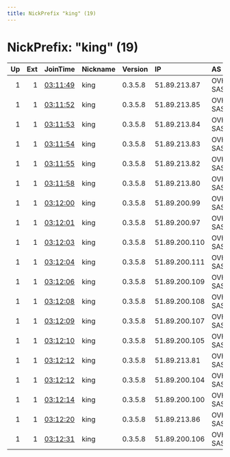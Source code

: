 ```yaml
---
title: NickPrefix "king" (19)
---
```


# NickPrefix: "king" (19)

|   Up |   Ext | JoinTime                                                                                            | Nickname   | Version   | IP            | AS      | CC   |   ORp |   Dirp | OS    | Contact                 |   eFamMembers |
|-----:|------:|:----------------------------------------------------------------------------------------------------|:-----------|:----------|:--------------|:--------|:-----|------:|-------:|:------|:------------------------|--------------:|
|    1 |     1 | [03:11:49](https://metrics.torproject.org/rs.html#details/0C58C0A56D35D2EB696F634D791E067C4542592C) | king       | 0.3.5.8   | 51.89.213.87  | OVH SAS | fr   |   443 |      0 | Linux | loribthorpe@hotmail.com |            60 |
|    1 |     1 | [03:11:52](https://metrics.torproject.org/rs.html#details/E9B0F7ABFB64C6E100B52D8CF2D6B833BEB4FF44) | king       | 0.3.5.8   | 51.89.213.85  | OVH SAS | fr   |   443 |      0 | Linux | loribthorpe@hotmail.com |            60 |
|    1 |     1 | [03:11:53](https://metrics.torproject.org/rs.html#details/FE0AA9761E7BEC4EF2A32E9B0A2E72C0D0810941) | king       | 0.3.5.8   | 51.89.213.84  | OVH SAS | fr   |   443 |      0 | Linux | loribthorpe@hotmail.com |            60 |
|    1 |     1 | [03:11:54](https://metrics.torproject.org/rs.html#details/B9B3B6BB1D83F53387A724A4CE3B9ACF575EBEA2) | king       | 0.3.5.8   | 51.89.213.83  | OVH SAS | fr   |   443 |      0 | Linux | loribthorpe@hotmail.com |            60 |
|    1 |     1 | [03:11:55](https://metrics.torproject.org/rs.html#details/E8B8644C4874661C56AC6B1E3E165C9A711CA97B) | king       | 0.3.5.8   | 51.89.213.82  | OVH SAS | fr   |   443 |      0 | Linux | loribthorpe@hotmail.com |            60 |
|    1 |     1 | [03:11:58](https://metrics.torproject.org/rs.html#details/73830D1358F812E1ED496674D6AE07F2B7607616) | king       | 0.3.5.8   | 51.89.213.80  | OVH SAS | fr   |   443 |      0 | Linux | loribthorpe@hotmail.com |            60 |
|    1 |     1 | [03:12:00](https://metrics.torproject.org/rs.html#details/28BC9CDD52D8D817862B4937B11F8251B896A771) | king       | 0.3.5.8   | 51.89.200.99  | OVH SAS | fr   |   443 |      0 | Linux | loribthorpe@hotmail.com |            60 |
|    1 |     1 | [03:12:01](https://metrics.torproject.org/rs.html#details/7B75AC5BAC79A9EFB32246C1800EBB285B774A86) | king       | 0.3.5.8   | 51.89.200.97  | OVH SAS | fr   |   443 |      0 | Linux | loribthorpe@hotmail.com |            60 |
|    1 |     1 | [03:12:03](https://metrics.torproject.org/rs.html#details/8138DB4F12569D03A35771E4C81A150A7003135C) | king       | 0.3.5.8   | 51.89.200.110 | OVH SAS | fr   |   443 |      0 | Linux | loribthorpe@hotmail.com |            60 |
|    1 |     1 | [03:12:04](https://metrics.torproject.org/rs.html#details/1F4526086576B69F1C735B16E1DD845A48B59132) | king       | 0.3.5.8   | 51.89.200.111 | OVH SAS | fr   |   443 |      0 | Linux | loribthorpe@hotmail.com |            60 |
|    1 |     1 | [03:12:06](https://metrics.torproject.org/rs.html#details/8CA292FF572B9B99D196F5605EA028F74FDEB521) | king       | 0.3.5.8   | 51.89.200.109 | OVH SAS | fr   |   443 |      0 | Linux | loribthorpe@hotmail.com |            60 |
|    1 |     1 | [03:12:08](https://metrics.torproject.org/rs.html#details/1DA491CC4232CC5F705F22E8F533B63DC3F4ADCA) | king       | 0.3.5.8   | 51.89.200.108 | OVH SAS | fr   |   443 |      0 | Linux | loribthorpe@hotmail.com |            60 |
|    1 |     1 | [03:12:09](https://metrics.torproject.org/rs.html#details/E7407F9FB3E87A71541A4F338D96D25D20B38F20) | king       | 0.3.5.8   | 51.89.200.107 | OVH SAS | fr   |   443 |      0 | Linux | loribthorpe@hotmail.com |            60 |
|    1 |     1 | [03:12:10](https://metrics.torproject.org/rs.html#details/BBA3EAAD45CEBB52FEB5E36E21F6C9E7EDDD656B) | king       | 0.3.5.8   | 51.89.200.105 | OVH SAS | fr   |   443 |      0 | Linux | loribthorpe@hotmail.com |            60 |
|    1 |     1 | [03:12:12](https://metrics.torproject.org/rs.html#details/00BC71A338099F9A387C3BF314A5BD4FB48A6FB9) | king       | 0.3.5.8   | 51.89.213.81  | OVH SAS | fr   |   443 |      0 | Linux | loribthorpe@hotmail.com |            60 |
|    1 |     1 | [03:12:12](https://metrics.torproject.org/rs.html#details/55F7F7CC302BDF3BDBF85BECA663C15FE6941FE0) | king       | 0.3.5.8   | 51.89.200.104 | OVH SAS | fr   |   443 |      0 | Linux | loribthorpe@hotmail.com |            60 |
|    1 |     1 | [03:12:14](https://metrics.torproject.org/rs.html#details/A3B315904F924D835D9DF06F715A35DAC8D84F00) | king       | 0.3.5.8   | 51.89.200.100 | OVH SAS | fr   |   443 |      0 | Linux | loribthorpe@hotmail.com |            60 |
|    1 |     1 | [03:12:20](https://metrics.torproject.org/rs.html#details/6D94BA30E2A0DA5469142286040A9A9AA24941D8) | king       | 0.3.5.8   | 51.89.213.86  | OVH SAS | fr   |   443 |      0 | Linux | loribthorpe@hotmail.com |            60 |
|    1 |     1 | [03:12:31](https://metrics.torproject.org/rs.html#details/053428D75D28A43F643D0ABB0ED9C86059805F38) | king       | 0.3.5.8   | 51.89.200.106 | OVH SAS | fr   |   443 |      0 | Linux | loribthorpe@hotmail.com |            60 |
